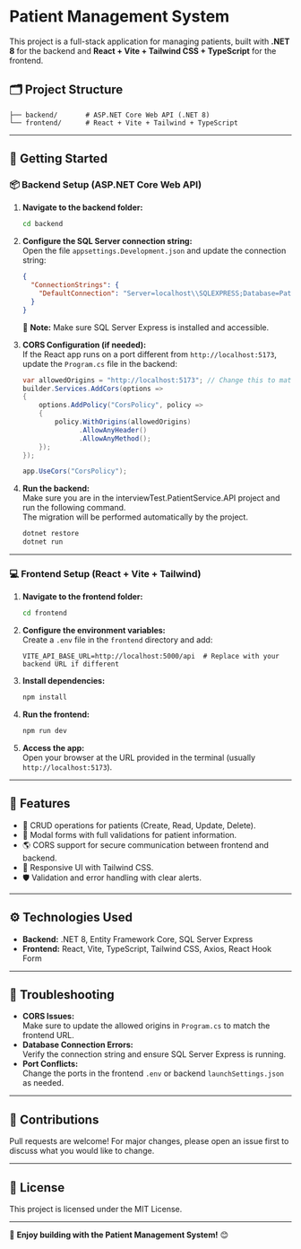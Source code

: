 # Patient Management System

This project is a full-stack application for managing patients, built with **.NET 8** for the backend and **React + Vite + Tailwind CSS + TypeScript** for the frontend.

## 🗂️ Project Structure
```
├── backend/       # ASP.NET Core Web API (.NET 8)
└── frontend/      # React + Vite + Tailwind + TypeScript
```

---

## 🚀 Getting Started

### 📦 Backend Setup (ASP.NET Core Web API)
1. **Navigate to the backend folder:**
   ```bash
   cd backend
   ```

2. **Configure the SQL Server connection string:**  
   Open the file `appsettings.Development.json` and update the connection string:
   ```json
   {
     "ConnectionStrings": {
       "DefaultConnection": "Server=localhost\\SQLEXPRESS;Database=PatientDb;Trusted_Connection=True;TrustServerCertificate=True;"
     }
   }
   ```
   🔔 **Note:** Make sure SQL Server Express is installed and accessible.

3. **CORS Configuration (if needed):**  
   If the React app runs on a port different from `http://localhost:5173`, update the `Program.cs` file in the backend:
   ```csharp
   var allowedOrigins = "http://localhost:5173"; // Change this to match your React app URL
   builder.Services.AddCors(options =>
   {
       options.AddPolicy("CorsPolicy", policy =>
       {
           policy.WithOrigins(allowedOrigins)
                 .AllowAnyHeader()
                 .AllowAnyMethod();
       });
   });
   
   app.UseCors("CorsPolicy");
   ```

4. **Run the backend:**  
   Make sure you are in the interviewTest.PatientService.API project and run the following command.  
   The migration will be performed automatically by the project.
   ```bash
   dotnet restore
   dotnet run
   ```

---

### 💻 Frontend Setup (React + Vite + Tailwind)
1. **Navigate to the frontend folder:**
   ```bash
   cd frontend
   ```

2. **Configure the environment variables:**  
   Create a `.env` file in the `frontend` directory and add:
   ```env
   VITE_API_BASE_URL=http://localhost:5000/api  # Replace with your backend URL if different
   ```

3. **Install dependencies:**
   ```bash
   npm install
   ```

4. **Run the frontend:**
   ```bash
   npm run dev
   ```

5. **Access the app:**  
   Open your browser at the URL provided in the terminal (usually `http://localhost:5173`).

---

## 📑 Features
- 📝 CRUD operations for patients (Create, Read, Update, Delete).
- 📅 Modal forms with full validations for patient information.
- 🌎 CORS support for secure communication between frontend and backend.
- 🎨 Responsive UI with Tailwind CSS.
- 🛡️ Validation and error handling with clear alerts.

---

## ⚙️ Technologies Used
- **Backend:** .NET 8, Entity Framework Core, SQL Server Express
- **Frontend:** React, Vite, TypeScript, Tailwind CSS, Axios, React Hook Form

---

## 🚧 Troubleshooting
- **CORS Issues:**  
  Make sure to update the allowed origins in `Program.cs` to match the frontend URL.
- **Database Connection Errors:**  
  Verify the connection string and ensure SQL Server Express is running.
- **Port Conflicts:**  
  Change the ports in the frontend `.env` or backend `launchSettings.json` as needed.

---

## 📢 Contributions
Pull requests are welcome! For major changes, please open an issue first to discuss what you would like to change.

---

## 📝 License
This project is licensed under the MIT License.

---

🚀 **Enjoy building with the Patient Management System!** 😊
